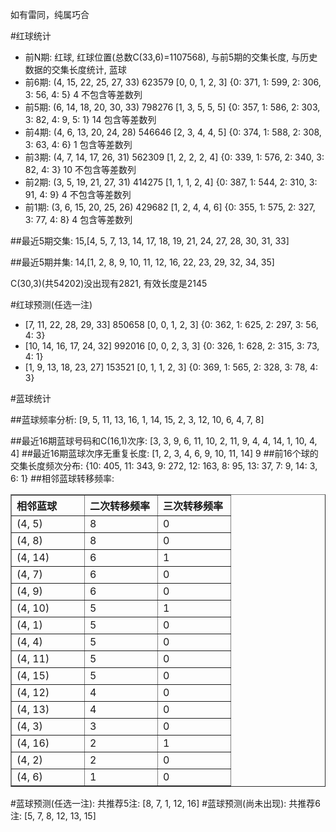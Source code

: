 <!-- 
.. title: 双色球2012058期(2012-05-20)数据分析报告
.. slug: slott-2012058-2012-05-20-report
.. date: 2012-05-21 08:00:00 UTC+08:00
.. tags: Lottery
.. link: 
.. description: 
.. type: text
-->

如有雷同，纯属巧合

<!-- TEASER_END-->

#红球统计

- 前N期: 红球, 红球位置(总数C(33,6)=1107568), 与前5期的交集长度, 与历史数据的交集长度统计, 蓝球
- 前6期: (4, 15, 22, 25, 27, 33) 623579 [0, 0, 1, 2, 3] {0: 371, 1: 599, 2: 306, 3: 56, 4: 5} 4 不包含等差数列
- 前5期: (6, 14, 18, 20, 30, 33) 798276 [1, 3, 5, 5, 5] {0: 357, 1: 586, 2: 303, 3: 82, 4: 9, 5: 1} 14 包含等差数列
- 前4期: (4, 6, 13, 20, 24, 28) 546646 [2, 3, 4, 4, 5] {0: 374, 1: 588, 2: 308, 3: 63, 4: 6} 1 包含等差数列
- 前3期: (4, 7, 14, 17, 26, 31) 562309 [1, 2, 2, 2, 4] {0: 339, 1: 576, 2: 340, 3: 82, 4: 3} 10 不包含等差数列
- 前2期: (3, 5, 19, 21, 27, 31) 414275 [1, 1, 1, 2, 4] {0: 387, 1: 544, 2: 310, 3: 91, 4: 9} 4 不包含等差数列
- 前1期: (3, 6, 15, 20, 25, 26) 429682 [1, 2, 4, 4, 6] {0: 355, 1: 575, 2: 327, 3: 77, 4: 8} 4 包含等差数列

##最近5期交集:
15,[4, 5, 7, 13, 14, 17, 18, 19, 21, 24, 27, 28, 30, 31, 33]

##最近5期并集:
14,[1, 2, 8, 9, 10, 11, 12, 16, 22, 23, 29, 32, 34, 35]

C(30,3)(共54202)没出现有2821, 
有效长度是2145

#红球预测(任选一注)

- [7, 11, 22, 28, 29, 33] 850658 [0, 0, 1, 2, 3] {0: 362, 1: 625, 2: 297, 3: 56, 4: 3}
- [10, 14, 16, 17, 24, 32] 992016 [0, 0, 2, 3, 3] {0: 326, 1: 628, 2: 315, 3: 73, 4: 1}
- [1, 9, 13, 18, 23, 27] 153521 [0, 1, 1, 2, 3] {0: 369, 1: 565, 2: 328, 3: 78, 4: 3}

#蓝球统计

##蓝球频率分析:
[9, 5, 11, 13, 16, 1, 14, 15, 2, 3, 12, 10, 6, 4, 7, 8]

##最近16期蓝球号码和C(16,1)次序:
[3, 3, 9, 6, 11, 10, 2, 11, 9, 4, 4, 14, 1, 10, 4, 4]
##最近16期蓝球次序无重复长度:
[1, 2, 3, 4, 6, 9, 10, 11, 14] 9
##前16个球的交集长度频次分布:
{10: 405, 11: 343, 9: 272, 12: 163, 8: 95, 13: 37, 7: 9, 14: 3, 6: 1}
##相邻蓝球转移频率:
<table border="1" class="table table-striped dataframe">
  <thead>
    <tr style="text-align: left;">
      <th style="min-width: 100px;">相邻蓝球</th>
      <th style="min-width: 100px;">二次转移频率</th>
      <th style="min-width: 100px;">三次转移频率</th>
    </tr>
  </thead>
  <tbody>
    <tr>
      <td>  (4, 5)</td>
      <td> 8</td>
      <td> 0</td>
    </tr>
    <tr>
      <td>  (4, 8)</td>
      <td> 8</td>
      <td> 0</td>
    </tr>
    <tr>
      <td> (4, 14)</td>
      <td> 6</td>
      <td> 1</td>
    </tr>
    <tr>
      <td>  (4, 7)</td>
      <td> 6</td>
      <td> 0</td>
    </tr>
    <tr>
      <td>  (4, 9)</td>
      <td> 6</td>
      <td> 0</td>
    </tr>
    <tr>
      <td> (4, 10)</td>
      <td> 5</td>
      <td> 1</td>
    </tr>
    <tr>
      <td>  (4, 1)</td>
      <td> 5</td>
      <td> 0</td>
    </tr>
    <tr>
      <td>  (4, 4)</td>
      <td> 5</td>
      <td> 0</td>
    </tr>
    <tr>
      <td> (4, 11)</td>
      <td> 5</td>
      <td> 0</td>
    </tr>
    <tr>
      <td> (4, 15)</td>
      <td> 5</td>
      <td> 0</td>
    </tr>
    <tr>
      <td> (4, 12)</td>
      <td> 4</td>
      <td> 0</td>
    </tr>
    <tr>
      <td> (4, 13)</td>
      <td> 4</td>
      <td> 0</td>
    </tr>
    <tr>
      <td>  (4, 3)</td>
      <td> 3</td>
      <td> 0</td>
    </tr>
    <tr>
      <td> (4, 16)</td>
      <td> 2</td>
      <td> 1</td>
    </tr>
    <tr>
      <td>  (4, 2)</td>
      <td> 2</td>
      <td> 0</td>
    </tr>
    <tr>
      <td>  (4, 6)</td>
      <td> 1</td>
      <td> 0</td>
    </tr>
  </tbody>
</table>
#蓝球预测(任选一注):
共推荐5注: [8, 7, 1, 12, 16]
#蓝球预测(尚未出现):
共推荐6注: [5, 7, 8, 12, 13, 15]

